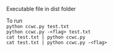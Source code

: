 Executable file in dist folder

To run  
```python ccwc.py test.txt```  
```python ccwc.py -<flag> test.txt```  
```cat test.txt | python ccwc.py```  
```cat test.txt | python ccwc.py -<flag>```